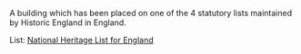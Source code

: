 A building which has been placed on one of the 4 statutory lists maintained by Historic England in England.

List: [National Heritage List for England](https://historicengland.org.uk/listing/the-list/)
